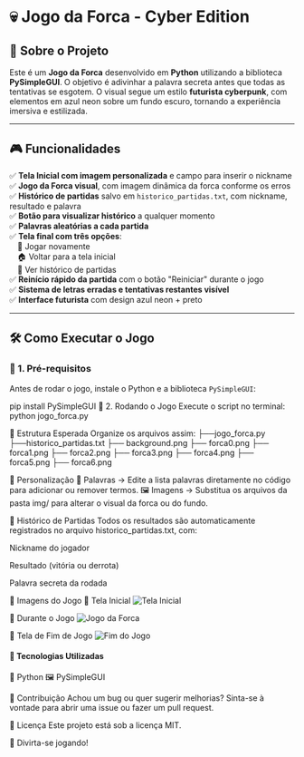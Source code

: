 # 💀 Jogo da Forca - Cyber Edition

## 📌 Sobre o Projeto

Este é um **Jogo da Forca** desenvolvido em **Python** utilizando a biblioteca **PySimpleGUI**. O objetivo é adivinhar a palavra secreta antes que todas as tentativas se esgotem. O visual segue um estilo **futurista cyberpunk**, com elementos em azul neon sobre um fundo escuro, tornando a experiência imersiva e estilizada.

---

## 🎮 Funcionalidades

✅ **Tela Inicial com imagem personalizada** e campo para inserir o nickname  
✅ **Jogo da Forca visual**, com imagem dinâmica da forca conforme os erros  
✅ **Histórico de partidas** salvo em `historico_partidas.txt`, com nickname, resultado e palavra  
✅ **Botão para visualizar histórico** a qualquer momento  
✅ **Palavras aleatórias a cada partida**  
✅ **Tela final com três opções**:  
 🔁 Jogar novamente  
 🏠 Voltar para a tela inicial  
 📜 Ver histórico de partidas  
✅ **Reinício rápido da partida** com o botão "Reiniciar" durante o jogo  
✅ **Sistema de letras erradas e tentativas restantes visível**  
✅ **Interface futurista** com design azul neon + preto

---

## 🛠️ Como Executar o Jogo

### 📌 1. Pré-requisitos

Antes de rodar o jogo, instale o Python e a biblioteca `PySimpleGUI`:

pip install PySimpleGUI
📌 2. Rodando o Jogo
Execute o script no terminal:
python jogo_forca.py

📂 Estrutura Esperada
Organize os arquivos assim:
├──jogo_forca.py
├──historico_partidas.txt
├── background.png
├── forca0.png
├── forca1.png
├── forca2.png
├── forca3.png
├── forca4.png
├── forca5.png
├── forca6.png

🎨 Personalização
🎯 Palavras → Edite a lista palavras diretamente no código para adicionar ou remover termos.
🖼️ Imagens → Substitua os arquivos da pasta img/ para alterar o visual da forca ou do fundo.

📜 Histórico de Partidas
Todos os resultados são automaticamente registrados no arquivo historico_partidas.txt, com:

Nickname do jogador

Resultado (vitória ou derrota)

Palavra secreta da rodada

📸 Imagens do Jogo
🔹 Tela Inicial
<img src="https://via.placeholder.com/600x300?text=Tela+Inicial" alt="Tela Inicial">

🔹 Durante o Jogo
<img src="https://via.placeholder.com/600x300?text=Jogo+da+Forca" alt="Jogo da Forca">

🔹 Tela de Fim de Jogo
<img src="https://via.placeholder.com/600x300?text=Resultado+com+op%C3%A7%C3%B5es" alt="Fim do Jogo">

#### 🔧 Tecnologias Utilizadas
🐍 Python
🖼️ PySimpleGUI

🤝 Contribuição
Achou um bug ou quer sugerir melhorias? Sinta-se à vontade para abrir uma issue ou fazer um pull request.

📜 Licença
Este projeto está sob a licença MIT.

🚀 Divirta-se jogando!